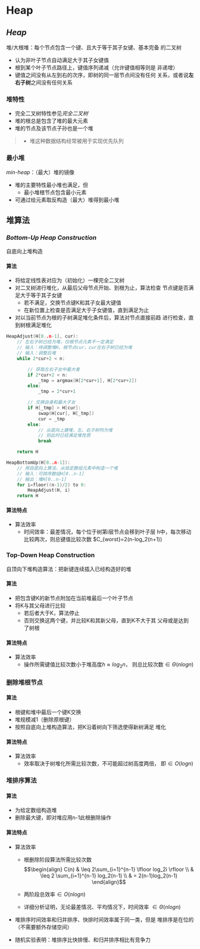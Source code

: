 #	Heap

##	*Heap*

堆/大根堆：每个节点包含一个键、且大于等于其子女键、基本完备
的二叉树

-	认为非叶子节点自动满足大于其子女键值
-	根到某个叶子节点路径上，键值序列递减（允许键值相等则是
	非递增）
-	键值之间没有从左到右的次序，即树的同一层节点间没有任何
	关系，或者说**左右子树**之间没有任何关系

###	堆特性

-	完全二叉树特性参见*完全二叉树*
-	堆的根总是包含了堆的最大元素
-	堆的节点及该节点子孙也是一个堆

> - 堆这种数据结构经常被用于实现优先队列

###	最小堆

*min-heap*：（最大）堆的镜像

-	堆的主要特性最小堆也满足，但
	-	最小堆根节点包含最小元素
-	可通过给元素取反构造（最大）堆得到最小堆

##	堆算法

###	*Bottom-Up Heap Construction*

自底向上堆构造

####	算法

-	将给定线性表对应为（初始化）一棵完全二叉树
-	对二叉树进行堆化，从最后父母节点开始、到根为止，算法检查
	节点键是否满足大于等于其子女键
	-	若不满足，交换节点键K和其子女最大键值
	-	在新位置上检查是否满足大于子女键值，直到满足为止
-	对以当前节点为根的子树满足堆化条件后，算法对节点直接前趋
	进行检查，直到树根满足堆化

```c
HeapAdjust(H[0..n-1], cur):
	// 左右子树已经为堆，仅根节点元素不一定满足
	// 输入：待调整堆H、根节点cur，cur左右子树已经为堆
	// 输入：调整后堆
	while 2*cur+2 < n:

		// 获取左右子女中最大者
		if 2*cur+2 < n:
			_tmp = argmax(H[2*cur+1], H[2*cur+2])
		else:
			_tmp = 2*cur+1

		// 交换自身和最大子女
		if H[_tmp] > H[cur]:
			swap(H[cur], H[_tmp])
			cur = _tmp
		else:
			// 从底向上建堆，左、右子树均为堆
			// 则此时已经满足堆性质
			break

	return H

HeapBottomUp(H[0..n-1]):
	// 用自底向上算法，从给定数组元素中构造一个堆
	// 输入：可排序数组H[0..n-1]
	// 输出：堆H[0..n-1]
	for i=floor((n-1)/2) to 0:
		HeapAdjust(H, i)
	return H
```

####	算法特点

-	算法效率
	-	时间效率：最差情况，每个位于树第i层节点会移到叶子层
		h中，每次移动比较两次，则总键值比较次数
		$C_{worst}=2(n-log_2(n+1))

###	Top-Down Heap Construction

自顶向下堆构造算法：把新键连续插入已经构造好的堆

####	算法

-	把包含键K的新节点附加在当前堆最后一个叶子节点
-	将K与其父母进行比较
	-	若后者大于K，算法停止
	-	否则交换这两个键，并比较K和其新父母，直到K不大于其
		父母或是达到了树根

####	算法特点

-	算法效率
	-	操作所需键值比较次数小于堆高度$h \approx log_2 n$，
		则总比较次数$\in \Theta(nlogn)$

###	删除堆根节点

####	算法

-	根键和堆中最后一个键K交换
-	堆规模减1（删除原根键）
-	按照自底向上堆构造算法，把K沿着树向下筛选使得新树满足
	堆化

####	算法特点

-	算法效率
	-	效率取决于树堆化所需比较次数，不可能超过树高度两倍，
		即$\in O(logn)$

###	堆排序算法

####	算法

-	为给定数组构造堆
-	删除最大键，即对堆应用n-1此根删除操作

####	算法特点

-	算法效率
	-	根删除阶段算法所需比较次数
		$$\begin{align}
		C(n) & \leq 2\sum_{i=1}^{n-1} \lfloor log_2i \rfloor \\
			& \leq 2 \sum_{i=1}^{n-1} log_2(n-1) \\
			& = 2(n-1)log_2(n-1)
		\end{align}$$

	-	两阶段总效率$\in O(nlogn)$
	-	详细分析证明，无论最差情况、平均情况下，时间效率
		$\in \Theta(nlogn)$

-	堆排序时间效率和归并排序、快排时间效率属于同一类，但是
	堆排序是在位的（不需要额外存储空间）

-	随机实验表明：堆排序比快排慢、和归并排序相比有竞争力



